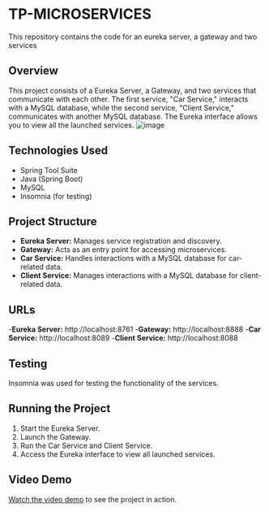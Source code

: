 # TP-MICROSERVICES
This repository contains the code for an eureka server, a gateway and two services


## Overview

This project consists of a Eureka Server, a Gateway, and two services that communicate with each other. The first service, "Car Service," interacts with a MySQL database, while the second service, "Client Service," communicates with another MySQL database. The Eureka interface allows you to view all the launched services.
![image](https://github.com/SAADBAKANZIZE/TP-MICROSERVICES/assets/101594125/4bc6ae00-ab27-4f0e-960f-4176bc94954f)


## Technologies Used

- Spring Tool Suite
- Java (Spring Boot) 
- MySQL
- Insomnia (for testing)

## Project Structure

- **Eureka Server:** Manages service registration and discovery.
- **Gateway:** Acts as an entry point for accessing microservices.
- **Car Service:** Handles interactions with a MySQL database for car-related data.
- **Client Service:** Manages interactions with a MySQL database for client-related data.
  
## URLs

-**Eureka Server:** http://localhost:8761
-**Gateway:** http://localhost:8888
-**Car Service:** http://localhost:8089
-**Client Service:** http://localhost:8088

## Testing

Insomnia was used for testing the functionality of the services.

## Running the Project

1. Start the Eureka Server.
2. Launch the Gateway.
3. Run the Car Service and Client Service.
4. Access the Eureka interface to view all launched services.

## Video Demo

[Watch the video demo](https://mega.nz/file/tw13VKZQ#u70M5coeh6dq1Pnn0MZIvw61-lNZs8_tHtNCN8bv9Uw) to see the project in action.


